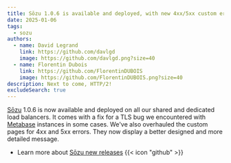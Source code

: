 ```yaml
---
title: Sōzu 1.0.6 is available and deployed, with new 4xx/5xx custom error pages
date: 2025-01-06
tags:
  - sozu
authors:
  - name: David Legrand
    link: https://github.com/davlgd
    image: https://github.com/davlgd.png?size=40
  - name: Florentin Dubois
    link: https://github.com/FlorentinDUBOIS
    image: https://github.com/FlorentinDUBOIS.png?size=40
description: Next to come, HTTP/2!
excludeSearch: true
---
```


[Sōzu](https://www.sozu.io) 1.0.6 is now available and deployed on all our shared and dedicated load balancers. It comes with a fix for a TLS bug we encountered with [Metabase](../doc/addons/metabase) instances in some cases. We've also overhauled the custom pages for 4xx and 5xx errors. They now display a better designed and more detailed message.

* Learn more about [Sōzu new releases](https://github.com/sozu-proxy/sozu/releases) {{< icon "github" >}}